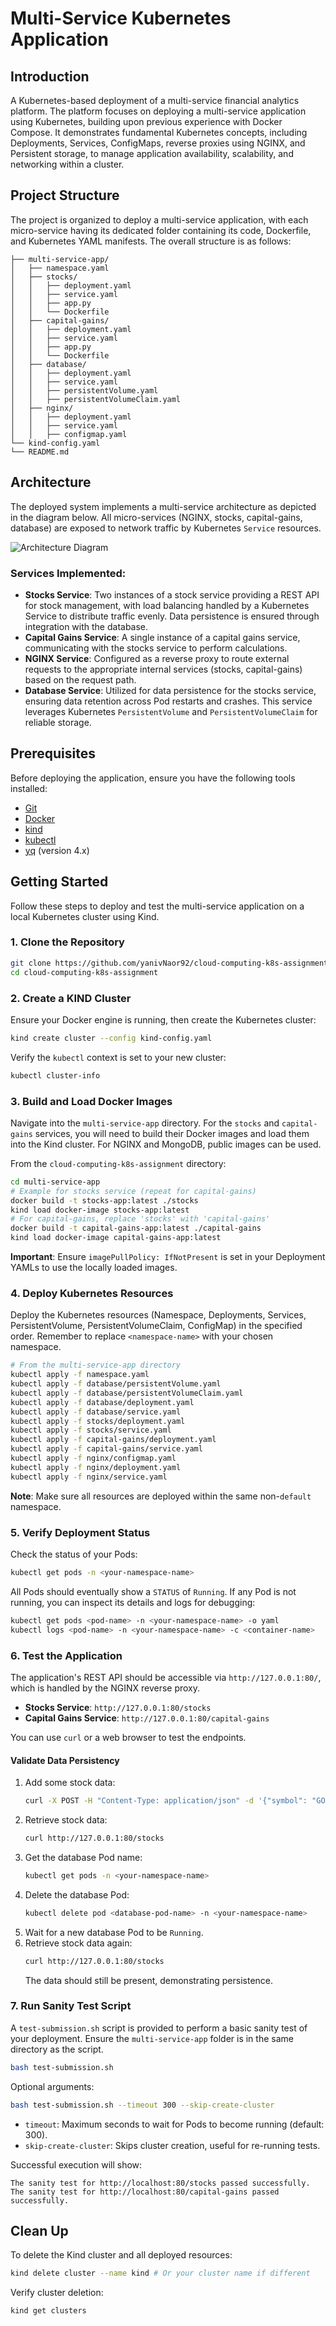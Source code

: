 # Multi-Service Kubernetes Application

## Introduction

A Kubernetes-based deployment of a multi-service financial analytics platform. 
The platform focuses on deploying a multi-service application using Kubernetes, building upon previous experience with Docker Compose. 
It demonstrates fundamental Kubernetes concepts, including Deployments, Services, ConfigMaps, reverse proxies using NGINX, and Persistent storage, to manage application availability, scalability, and networking within a cluster.

## Project Structure

The project is organized to deploy a multi-service application, with each micro-service having its dedicated folder containing its code, Dockerfile, and Kubernetes YAML manifests. The overall structure is as follows:

```plaintext
├── multi-service-app/
│   ├── namespace.yaml
│   ├── stocks/
│   │   ├── deployment.yaml
│   │   ├── service.yaml
│   │   ├── app.py
│   │   └── Dockerfile
│   ├── capital-gains/
│   │   ├── deployment.yaml
│   │   ├── service.yaml
│   │   ├── app.py
│   │   └── Dockerfile
│   ├── database/
│   │   ├── deployment.yaml
│   │   ├── service.yaml
│   │   ├── persistentVolume.yaml
│   │   ├── persistentVolumeClaim.yaml
│   ├── nginx/
│   │   ├── deployment.yaml
│   │   ├── service.yaml
│   │   ├── configmap.yaml
└── kind-config.yaml
└── README.md
```

## Architecture

The deployed system implements a multi-service architecture as depicted in the diagram below. 
All micro-services (NGINX, stocks, capital-gains, database) are exposed to network traffic by Kubernetes `Service` resources.

![Architecture Diagram](architecture.png)

### Services Implemented:

  * **Stocks Service**: Two instances of a stock service providing a REST API for stock management, with load balancing handled by a Kubernetes Service to distribute traffic evenly. Data persistence is ensured through integration with the database.
  * **Capital Gains Service**: A single instance of a capital gains service, communicating with the stocks service to perform calculations.
  * **NGINX Service**: Configured as a reverse proxy to route external requests to the appropriate internal services (stocks, capital-gains) based on the request path.
  * **Database Service**: Utilized for data persistence for the stocks service, ensuring data retention across Pod restarts and crashes. This service leverages Kubernetes `PersistentVolume` and `PersistentVolumeClaim` for reliable storage.

## Prerequisites

Before deploying the application, ensure you have the following tools installed:

  * [Git](https://git-scm.com/book/en/v2/Getting-Started-Installing-Git)
  * [Docker](https://docs.docker.com/engine/install/)
  * [kind](https://kind.sigs.k8s.io/docs/user/quick-start/)
  * [kubectl](https://kubernetes.io/docs/tasks/tools/)
  * [yq](https://github.com/mikefarah/yq/#install) (version 4.x)

## Getting Started

Follow these steps to deploy and test the multi-service application on a local Kubernetes cluster using Kind.

### 1\. Clone the Repository

```bash
git clone https://github.com/yanivNaor92/cloud-computing-k8s-assignment
cd cloud-computing-k8s-assignment
```

### 2\. Create a KIND Cluster

Ensure your Docker engine is running, then create the Kubernetes cluster:

```bash
kind create cluster --config kind-config.yaml
```

Verify the `kubectl` context is set to your new cluster:

```bash
kubectl cluster-info
```

### 3\. Build and Load Docker Images

Navigate into the `multi-service-app` directory. For the `stocks` and `capital-gains` services, you will need to build their Docker images and load them into the Kind cluster. For NGINX and MongoDB, public images can be used.

From the `cloud-computing-k8s-assignment` directory:

```bash
cd multi-service-app
# Example for stocks service (repeat for capital-gains)
docker build -t stocks-app:latest ./stocks
kind load docker-image stocks-app:latest
# For capital-gains, replace 'stocks' with 'capital-gains'
docker build -t capital-gains-app:latest ./capital-gains
kind load docker-image capital-gains-app:latest
```

**Important**: Ensure `imagePullPolicy: IfNotPresent` is set in your Deployment YAMLs to use the locally loaded images.

### 4\. Deploy Kubernetes Resources

Deploy the Kubernetes resources (Namespace, Deployments, Services, PersistentVolume, PersistentVolumeClaim, ConfigMap) in the specified order. Remember to replace `<namespace-name>` with your chosen namespace.

```bash
# From the multi-service-app directory
kubectl apply -f namespace.yaml
kubectl apply -f database/persistentVolume.yaml
kubectl apply -f database/persistentVolumeClaim.yaml
kubectl apply -f database/deployment.yaml
kubectl apply -f database/service.yaml
kubectl apply -f stocks/deployment.yaml
kubectl apply -f stocks/service.yaml
kubectl apply -f capital-gains/deployment.yaml
kubectl apply -f capital-gains/service.yaml
kubectl apply -f nginx/configmap.yaml
kubectl apply -f nginx/deployment.yaml
kubectl apply -f nginx/service.yaml
```

**Note**: Make sure all resources are deployed within the same non-`default` namespace.

### 5\. Verify Deployment Status

Check the status of your Pods:

```bash
kubectl get pods -n <your-namespace-name>
```

All Pods should eventually show a `STATUS` of `Running`. If any Pod is not running, you can inspect its details and logs for debugging:

```bash
kubectl get pods <pod-name> -n <your-namespace-name> -o yaml
kubectl logs <pod-name> -n <your-namespace-name> -c <container-name>
```

### 6\. Test the Application

The application's REST API should be accessible via `http://127.0.0.1:80/`, which is handled by the NGINX reverse proxy.

  * **Stocks Service**: `http://127.0.0.1:80/stocks`
  * **Capital Gains Service**: `http://127.0.0.1:80/capital-gains`

You can use `curl` or a web browser to test the endpoints.

#### Validate Data Persistency

1.  Add some stock data:
    ```bash
    curl -X POST -H "Content-Type: application/json" -d '{"symbol": "GOOGL", "shares": 10}' http://127.0.0.1:80/stocks
    ```
2.  Retrieve stock data:
    ```bash
    curl http://127.0.0.1:80/stocks
    ```
3.  Get the database Pod name:
    ```bash
    kubectl get pods -n <your-namespace-name>
    ```
4.  Delete the database Pod:
    ```bash
    kubectl delete pod <database-pod-name> -n <your-namespace-name>
    ```
5.  Wait for a new database Pod to be `Running`.
6.  Retrieve stock data again:
    ```bash
    curl http://127.0.0.1:80/stocks
    ```
    The data should still be present, demonstrating persistence.

### 7\. Run Sanity Test Script

A `test-submission.sh` script is provided to perform a basic sanity test of your deployment. Ensure the `multi-service-app` folder is in the same directory as the script.

```bash
bash test-submission.sh
```

Optional arguments:

```bash
bash test-submission.sh --timeout 300 --skip-create-cluster
```

  * `timeout`: Maximum seconds to wait for Pods to become running (default: 300).
  * `skip-create-cluster`: Skips cluster creation, useful for re-running tests.

Successful execution will show:

```
The sanity test for http://localhost:80/stocks passed successfully.
The sanity test for http://localhost:80/capital-gains passed successfully.
```

## Clean Up

To delete the Kind cluster and all deployed resources:

```bash
kind delete cluster --name kind # Or your cluster name if different
```

Verify cluster deletion:

```bash
kind get clusters
```
